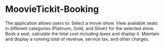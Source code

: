 # MoovieTickit-Booking
The application allows users to:  Select a movie show. View available seats in different categories (Platinum, Gold, and Silver) for the selected show. Book a seat, calculate the total cost including taxes and display it. Maintain and display a running total of revenue, service tax, and other charges.
